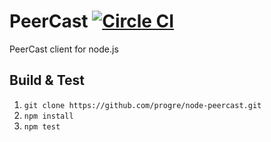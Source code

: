 PeerCast [![Circle CI](https://circleci.com/gh/progre/node-peercast.png?style=badge)](https://circleci.com/gh/progre/node-peercast)
====

PeerCast client for node.js

Build & Test
----

1. `git clone https://github.com/progre/node-peercast.git`
2. `npm install`
2. `npm test`
